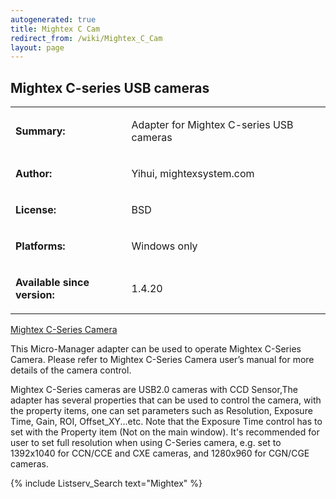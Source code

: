 ```yaml
---
autogenerated: true
title: Mightex C Cam
redirect_from: /wiki/Mightex_C_Cam
layout: page
---
```


## Mightex C-series USB cameras

<table>
<tr>
<td markdown="1">

**Summary:**

</td>
<td markdown="1">

Adapter for Mightex C-series USB cameras

</td>
</tr>
<tr>
<td markdown="1">

**Author:**

</td>
<td markdown="1">

Yihui, mightexsystem.com

</td>
</tr>
<tr>
<td markdown="1">

**License:**

</td>
<td markdown="1">

BSD

</td>
</tr>
<tr>
<td markdown="1">

**Platforms:**

</td>
<td markdown="1">

Windows only

</td>
</tr>
<tr>
<td markdown="1">

**Available since version:**

</td>
<td markdown="1">

1.4.20

</td>
</tr>
</table>

[Mightex C-Series
Camera](http://http://www.mightexsystems.com/index.php?cPath=1_251_122)

This Micro-Manager adapter can be used to operate Mightex C-Series
Camera. Please refer to Mightex C-Series Camera user’s manual for more
details of the camera control.

Mightex C-Series cameras are USB2.0 cameras with CCD Sensor,The adapter
has several properties that can be used to control the camera, with the
property items, one can set parameters such as Resolution, Exposure
Time, Gain, ROI, Offset\_XY...etc. Note that the Exposure Time control
has to set with the Property item (Not on the main window). It's
recommended for user to set full resolution when using C-Series camera,
e.g. set to 1392x1040 for CCN/CCE and CXE cameras, and 1280x960 for
CGN/CGE cameras.

{% include Listserv_Search text="Mightex" %}
